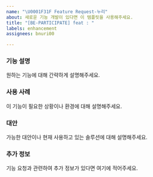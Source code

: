```yaml
---
name: "\U0001F31F Feature Request-누리"
about: 새로운 기능 개발이 있다면 이 템플릿을 사용해주세요.
title: "[BE-PARTICIPATE] feat : "
labels: enhancement
assignees: bnuri00

---
```


### 기능 설명
원하는 기능에 대해 간략하게 설명해주세요.

### 사용 사례
이 기능이 필요한 상황이나 환경에 대해 설명해주세요.

### 대안
가능한 대안이나 현재 사용하고 있는 솔루션에 대해 설명해주세요.

### 추가 정보
기능 요청과 관련하여 추가 정보가 있다면 여기에 적어주세요.

